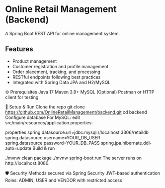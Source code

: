 # Online Retail Management (Backend)

A Spring Boot REST API for online management system.

## Features

- Product management
- Customer registration and profile management
- Order placement, tracking, and processing
- RESTful endpoints following best practices
- Integrated with Spring Data JPA and H2/MySQL

⚙️ Prerequisites
Java  17
Maven 3.9+
MySQL 
(Optional) Postman or HTTP client for testing

🔧 Setup & Run
Clone the repo
git clone https://github.com/OnlineRetailManagement/backend.git
cd backend
Configure database
For MySQL: edit src/main/resources/application.properties:

properties
spring.datasource.url=jdbc:mysql://localhost:3306/retaildb
spring.datasource.username=YOUR_DB_USER
spring.datasource.password=YOUR_DB_PASS
spring.jpa.hibernate.ddl-auto=update
Build & run

./mvnw clean package
./mvnw spring-boot:run
The server runs on http://localhost:8080.

🛡️ Security
Methods secured via Spring Security
JWT-based authentication
Roles: ADMIN, USER and VENDOR with restricted access
